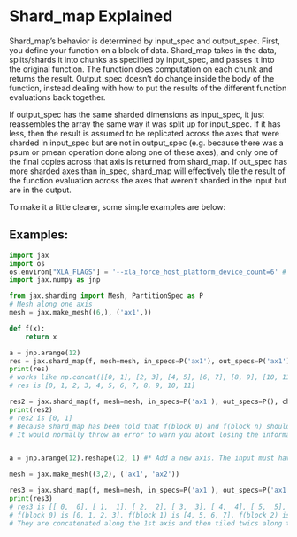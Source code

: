 
# Shard_map Explained
Shard_map’s behavior is determined by input_spec and output_spec. First, you define your function on a block of data. Shard_map takes in the data, splits/shards it into chunks as specified by input_spec, and passes it into the original function. The function does computation on each chunk and returns the result. Output_spec doesn’t do change inside the body of the function, instead dealing with how to put the results of the different function evaluations back together.

If output_spec has the same sharded dimensions as input_spec, it just reassembles the array the same way it was split up for input_spec. If it has less, then the result is assumed to be replicated across the axes that were sharded in input_spec but are not in output_spec (e.g. because there was a psum or pmean operation done along one of these axes), and only one of the final copies across that axis is returned from shard_map. If out_spec has more sharded axes than in_spec, shard_map will effectively tile the result of the function evaluation across the axes that weren’t sharded in the input but are in the output.

To make it a little clearer, some simple examples are below:

## Examples:
```python
import jax
import os
os.environ["XLA_FLAGS"] = '--xla_force_host_platform_device_count=6' # Use 6 CPU devices
import jax.numpy as jnp

from jax.sharding import Mesh, PartitionSpec as P
# Mesh along one axis
mesh = jax.make_mesh((6,), ('ax1',))

def f(x):
    return x

a = jnp.arange(12)
res = jax.shard_map(f, mesh=mesh, in_specs=P('ax1'), out_specs=P('ax1'))(a)
print(res)
# works like np.concat([[0, 1], [2, 3], [4, 5], [6, 7], [8, 9], [10, 11]])
# res is [0, 1, 2, 3, 4, 5, 6, 7, 8, 9, 10, 11]

res2 = jax.shard_map(f, mesh=mesh, in_specs=P('ax1'), out_specs=P(), check_vma=False)(a)
print(res2)
# res2 is [0, 1]
# Because shard_map has been told that f(block 0) and f(block n) should be the same, it just returns f(block 0).
# It would normally throw an error to warn you about losing the information, (which is good), but we can disable it by setting check_vma=False.


a = jnp.arange(12).reshape(12, 1) #* Add a new axis. The input must have as many dimensions as the larger between in_specs and out_specs

mesh = jax.make_mesh((3,2), ('ax1', 'ax2'))

res3 = jax.shard_map(f, mesh=mesh, in_specs=P('ax1'), out_specs=P('ax1', 'ax2'))(a)
print(res3)
# res3 is [[ 0,  0], [ 1,  1], [ 2,  2], [ 3,  3], [ 4,  4], [ 5,  5], [ 6,  6], [ 7,  7], [ 8,  8], [ 9,  9], [10, 10], [11, 11]]
# f(block 0) is [0, 1, 2, 3]. f(block 1) is [4, 5, 6, 7]. f(block 2) is [8, 9, 10, 11].
# They are concatenated along the 1st axis and then tiled twics along the 2nd axis.
```



